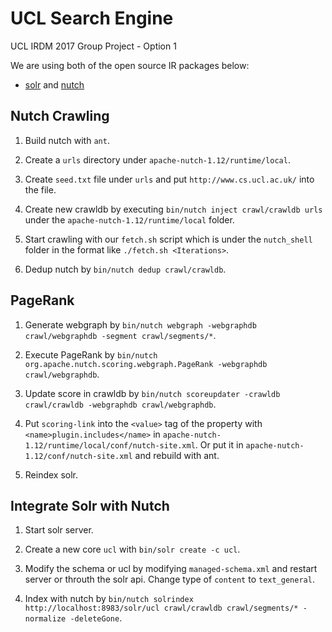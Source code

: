 # UCL Search Engine

UCL IRDM 2017 Group Project - Option 1

We are using both of the open source IR packages below: 
- [solr](https://lucene.apache.org/solr) and [nutch](https://nutch.apache.org/)


## Nutch Crawling

1. Build nutch with `ant`.

2. Create a `urls` directory under `apache-nutch-1.12/runtime/local`.

3. Create `seed.txt` file under `urls` and put `http://www.cs.ucl.ac.uk/` into the file.

4. Create new crawldb by executing `bin/nutch inject crawl/crawldb urls` under the `apache-nutch-1.12/runtime/local` folder.

5. Start crawling with our `fetch.sh` script which is under the `nutch_shell` folder in the format like `./fetch.sh <Iterations>`.

6. Dedup nutch by `bin/nutch dedup crawl/crawldb`.

## PageRank

1. Generate webgraph by `bin/nutch webgraph -webgraphdb crawl/webgraphdb -segment crawl/segments/*`.

2. Execute PageRank by `bin/nutch org.apache.nutch.scoring.webgraph.PageRank -webgraphdb crawl/webgraphdb`.

3. Update score in crawldb by `bin/nutch scoreupdater -crawldb crawl/crawldb -webgraphdb crawl/webgraphdb`.

4. Put `scoring-link` into the `<value>` tag of the property with `<name>plugin.includes</name>` in `apache-nutch-1.12/runtime/local/conf/nutch-site.xml`. Or put it in `apache-nutch-1.12/conf/nutch-site.xml` and rebuild with ant.

5. Reindex solr.

## Integrate Solr with Nutch

1. Start solr server. 

2. Create a new core `ucl` with `bin/solr create -c ucl`.

3. Modify the schema or ucl by modifying `managed-schema.xml` and restart server or throuth the solr api. Change type of `content` to `text_general`.

4. Index with nutch by `bin/nutch solrindex http://localhost:8983/solr/ucl crawl/crawldb crawl/segments/* -normalize -deleteGone`. 
